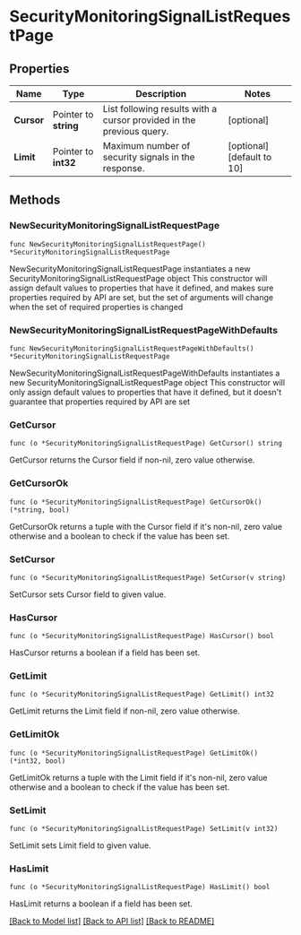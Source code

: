 # SecurityMonitoringSignalListRequestPage

## Properties

Name | Type | Description | Notes
------------ | ------------- | ------------- | -------------
**Cursor** | Pointer to **string** | List following results with a cursor provided in the previous query. | [optional] 
**Limit** | Pointer to **int32** | Maximum number of security signals in the response. | [optional] [default to 10]

## Methods

### NewSecurityMonitoringSignalListRequestPage

`func NewSecurityMonitoringSignalListRequestPage() *SecurityMonitoringSignalListRequestPage`

NewSecurityMonitoringSignalListRequestPage instantiates a new SecurityMonitoringSignalListRequestPage object
This constructor will assign default values to properties that have it defined,
and makes sure properties required by API are set, but the set of arguments
will change when the set of required properties is changed

### NewSecurityMonitoringSignalListRequestPageWithDefaults

`func NewSecurityMonitoringSignalListRequestPageWithDefaults() *SecurityMonitoringSignalListRequestPage`

NewSecurityMonitoringSignalListRequestPageWithDefaults instantiates a new SecurityMonitoringSignalListRequestPage object
This constructor will only assign default values to properties that have it defined,
but it doesn't guarantee that properties required by API are set

### GetCursor

`func (o *SecurityMonitoringSignalListRequestPage) GetCursor() string`

GetCursor returns the Cursor field if non-nil, zero value otherwise.

### GetCursorOk

`func (o *SecurityMonitoringSignalListRequestPage) GetCursorOk() (*string, bool)`

GetCursorOk returns a tuple with the Cursor field if it's non-nil, zero value otherwise
and a boolean to check if the value has been set.

### SetCursor

`func (o *SecurityMonitoringSignalListRequestPage) SetCursor(v string)`

SetCursor sets Cursor field to given value.

### HasCursor

`func (o *SecurityMonitoringSignalListRequestPage) HasCursor() bool`

HasCursor returns a boolean if a field has been set.

### GetLimit

`func (o *SecurityMonitoringSignalListRequestPage) GetLimit() int32`

GetLimit returns the Limit field if non-nil, zero value otherwise.

### GetLimitOk

`func (o *SecurityMonitoringSignalListRequestPage) GetLimitOk() (*int32, bool)`

GetLimitOk returns a tuple with the Limit field if it's non-nil, zero value otherwise
and a boolean to check if the value has been set.

### SetLimit

`func (o *SecurityMonitoringSignalListRequestPage) SetLimit(v int32)`

SetLimit sets Limit field to given value.

### HasLimit

`func (o *SecurityMonitoringSignalListRequestPage) HasLimit() bool`

HasLimit returns a boolean if a field has been set.


[[Back to Model list]](../README.md#documentation-for-models) [[Back to API list]](../README.md#documentation-for-api-endpoints) [[Back to README]](../README.md)


